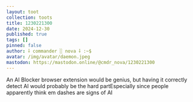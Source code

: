 ```yaml
---
layout: toot
collection: toots
title: 1230221300
date: 2024-12-30
published: true
tags: []
pinned: false
author: ⸸ commander ░ nova ⸸ :~$
avatar: /img/avatar/daemon.jpeg
mastodon: https://mastodon.online/@cmdr_nova/1230221300
---
```


An AI Blocker browser extension would be genius, but having it correctly detect AI would probably be the hard partEspecially since people apparently think em dashes are signs of AI
